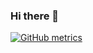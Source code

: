 ### Hi there 👋


[![GitHub metrics](https://metrics.lecoq.io/Tushar-ml?languages=1&pagespeed=1&followup=1&isocalendar=1)](https://github.com/lowlighter/metrics)
